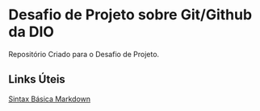# Desafio de Projeto sobre Git/Github da DIO
Repositório Criado para o Desafio de Projeto.

## Links Úteis
[Sintax Básica Markdown](https://www.markdownguide.org/basic-syntax/)
